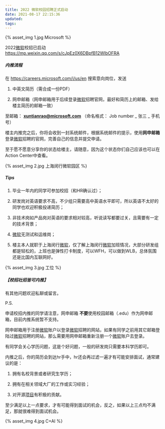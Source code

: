 ```yaml
---
title: 2022 微软校园招聘正式启动
date: 2021-08-17 22:15:36
updated:
tags:
---
```


 {% asset_img 1.jpg Microsoft %}

<!--more-->

2022[微软](https://www.nowcoder.com/jump/super-jump/word?word=微软)校招已启动
https://mp.weixin.qq.com/s/cJpEz0X6DBpfB12WlbOFRA



##### 内推流程

  在 https://careers.microsoft.com/i/us/en 搜索意向岗位，发送 

1. 中英文简历（需合成一份PDF） 

2. 网申邮箱（网申邮箱用于后续登录[微软]()招聘官网，最好和简历上的邮箱、发给楼主简历的邮箱一致） 

  至邮箱：   **xuntianrao@microsoft.com** （命名格式： Job number _ 张三 _ 手机号） 

  

 

  楼主内推完之后，你将会收到一封系统邮件，根据系统邮件的提示，使用**网申邮箱** 登录[微软]()招聘的官网，完善自己的信息并提交申请。 

  至于愿不愿意分享你的状态给楼主，请随意，因为这个状态你们自己应该也可以在Action Center中查看。 

 {% asset_img 2.jpg 上海闵行微软园区 %}





##### Tips

1. 毕业一年内的同学可参加校招（和HR确认过）； 

2. 研发岗对英语要求不高，不少组只需要高中英语水平即可，所以英语不太好的同学也欢迎积极投递简历； 

3. 非技术岗如产品岗对英语的要求相对较高，听说读写都要过关，且需要有一定的技术背景； 

4. [微软]()无测试和运维岗； 

5. 楼主本人就职于上海闵行[微软]()，仅了解上海闵行[微软]()加班情况，大部分研发组都是轻松的，上班也是弹性打卡制度，可以WFH，可以做到WLB，总体氛围还是比国内互联网好。 



 {% asset_img 3.jpg 工位 %}



##### 【校招社招皆可内推】 

 

  有其他问题欢迎私聊或留言。 

  

  P.S. 

  申请校招内推的同学请注意，网申邮箱 **不要**使用校园邮箱（.edu）作为网申邮箱，目前内推系统暂不支持。 

  网申邮箱用于注册[微软]()账户以登录[微软]()招聘的网站，如果有同学之前用其它邮箱登陆过[微软]()招聘的网站，那么需要用网申邮箱重新注册一个[微软]()账户去登录。 

  



  有同学会关心学历问题，这是个好问题，一般的研发岗只需要本科学历即可。 

  内推之后，你的简历会到达hr手中，hr还会再过滤一遍才有可能安排面试，通常建议的是： 

1. 拥有名校背景或者研究生学历； 

2. 拥有在相关领域大厂的工作或实习经验； 

3. 对开源[项目]()有积极的贡献。 

  至少满足以上一点要求，才有可能得到面试的机会，反之，如果以上三点均不满足，那就很难得到面试机会。



{% asset_img 4.jpg C+AI %}
